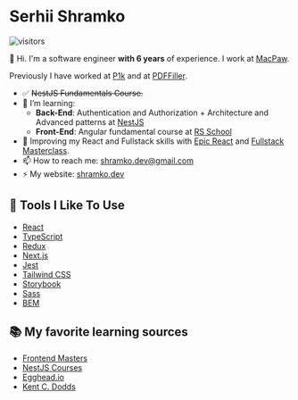 # Serhii Shramko
 ![visitors](https://visitor-badge.laobi.icu/badge?page_id=shramkoweb)

👋 Hi. I'm a software engineer **with 6 years** of experience. I work at [MacPaw](https://macpaw.com/).

Previously I have worked at [P1k](https://p1k.org/) and at [PDFFiller](https://www.pdffiller.com/).

[//]: # (- 🔭 I’m currently working on:)
- :white_check_mark: ~~NestJS Fundamentals Course.~~
- 🌱 I’m learning:
  * **Back-End**: Authentication and Authorization + Architecture and Advanced patterns at [NestJS](https://courses.nestjs.com/)
  * **Front-End**: Angular fundamental course at [RS School](https://rs.school/courses/angular)
- 🤔 Improving my React and Fullstack skills with [Epic React](https://epicreact.dev/) and [Fullstack Masterclass](https://www.newline.co/tinyhouse).
- 📫 How to reach me: shramko.dev@gmail.com
- ⚡ My website: [shramko.dev](https://shramko.dev/)

## 🔧 Tools I Like To Use

- [React](https://reactjs.org/)
- [TypeScript](https://www.typescriptlang.org/)
- [Redux](https://redux.js.org/)
- [Next.js](https://nextjs.org/)
- [Jest](https://jestjs.io/)
- [Tailwind CSS](https://tailwindcss.com)
- [Storybook](https://storybook.js.org/)
- [Sass](https://sass-lang.com/)
- [BEM](https://en.bem.info/methodology/)


## 📚 My favorite learning sources

- [Frontend Masters](https://frontendmasters.com/)
- [NestJS Courses](https://courses.nestjs.com/)
- [Egghead.io](https://egghead.io/)
- [Kent C. Dodds](https://kentcdodds.com/)
